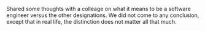 Shared some thoughts with a colleage on what it means to be a software
engineer versus the other designations.  We did not come to any conclusion,
except that in real life, the distinction does not matter all that much.
